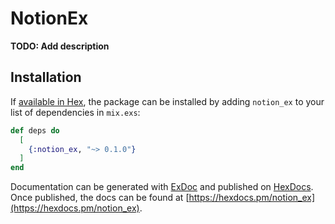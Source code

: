 # NotionEx

**TODO: Add description**

## Installation

If [available in Hex](https://hex.pm/docs/publish), the package can be installed
by adding `notion_ex` to your list of dependencies in `mix.exs`:

```elixir
def deps do
  [
    {:notion_ex, "~> 0.1.0"}
  ]
end
```

Documentation can be generated with [ExDoc](https://github.com/elixir-lang/ex_doc)
and published on [HexDocs](https://hexdocs.pm). Once published, the docs can
be found at [https://hexdocs.pm/notion_ex](https://hexdocs.pm/notion_ex).

